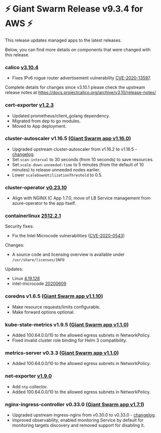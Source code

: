 # :zap: Giant Swarm Release v9.3.4 for AWS :zap:

This release updates managed apps to the latest releases.

Below, you can find more details on components that were changed with this release.

### calico [v3.10.4](https://docs.projectcalico.org/archive/v3.10/release-notes/)

- Fixes IPv6 rogue router advertisement vulnerability [CVE-2020-13597](https://cve.mitre.org/cgi-bin/cvename.cgi?name=CVE-2020-13597).

Complete details for changes since v3.10.1 please check the upstream release notes at https://docs.projectcalico.org/archive/v3.10/release-notes/

### cert-exporter [v1.2.3](https://github.com/giantswarm/cert-exporter/blob/master/CHANGELOG.md#v123-2020-05-15)

- Updated prometheus/client_golang dependency.
- Migrated from dep to go modules.
- Moved to App deployment.

### cluster-autoscaler v1.16.5 ([Giant Swarm app v1.16.0](https://github.com/giantswarm/cluster-autoscaler-app/blob/master/CHANGELOG.md#v1160-2020-05-26))

- Upgraded upstream cluster-autoscaler from v1.16.2 to v1.16.5 - [changelog](https://github.com/kubernetes/autoscaler/releases/tag/cluster-autoscaler-1.16.5).
- Set `scan-interval` to 30 seconds (from 10 seconds) to save resources.
- Set `scale-down-unneeded-time` to 5 minutes (from the default of 10 minutes) to release unneeded nodes earlier.
- Lower `scaleDownUtilizationThreshold` to 0.5.

### cluster-operator [v0.23.10](https://github.com/giantswarm/cluster-operator/releases/tag/v0.23.10)

- Align with NGINX IC App 1.7.0, move of LB Service management from azure-operator to the app itself.

### containerlinux [2512.2.1](https://www.flatcar-linux.org/releases/#release-2512.2.1)

Security fixes:
- Fix the Intel Microcode vulnerabilities ([CVE-2020-0543](https://cve.mitre.org/cgi-bin/cvename.cgi?name=CVE-2020-0543))

Changes:
- A source code and licensing overview is available under `/usr/share/licenses/INFO`

Updates:
- Linux [4.19.128](https://lwn.net/Articles/822841/)
- intel-microcode [20200609](https://github.com/intel/Intel-Linux-Processor-Microcode-Data-Files/releases/tag/microcode-20200609)

### coredns v1.6.5 ([Giant Swarm app v1.1.10](https://github.com/giantswarm/coredns-app/blob/master/CHANGELOG.md#v1110-2020-06-29))

- Make resource requests/limits configurable.
- Make forward options optional.

### kube-state-metrics v1.9.5 ([Giant Swarm app v1.1.0](https://github.com/giantswarm/kube-state-metrics-app/blob/master/CHANGELOG.md#110---2020-06-17))

- Added 100.64.0.0/10 to the allowed egress subnets in NetworkPolicy.
- Fixed invalid cluster role binding for Helm 3 compatibility.

### metrics-server v0.3.3 ([Giant Swarm app v1.1.0](https://github.com/giantswarm/metrics-server-app/blob/master/CHANGELOG.md#110---2020-06-17))

- Added 100.64.0.0/10 to the allowed egress subnets in NetworkPolicy.

### net-exporter [v1.9.0](https://github.com/giantswarm/net-exporter/blob/master/CHANGELOG.md#190---2020-06-29)

- Add `ntp` collector.
- Added 100.64.0.0/10 to the allowed egress subnets in NetworkPolicy.

### nginx-ingress-controller v0.33.0 ([Giant Swarm app v1.7.1](https://github.com/giantswarm/nginx-ingress-controller-app/blob/master/CHANGELOG.md#v171-2020-07-07))

- Upgraded upstream ingress-nginx from v0.30.0 to v0.33.0 - [changelog](https://github.com/kubernetes/ingress-nginx/blob/master/Changelog.md#0330).
- Improved observability, enabled monitoring Service by default for monitoring targets discovery and removed support for disabling it.
